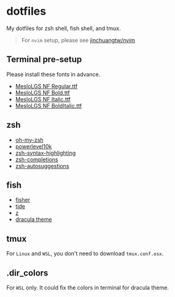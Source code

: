# dotfiles
My dotfiles for zsh shell, fish shell, and tmux.
> For `nvim` setup, please see [jinchuangtw/nvim](https://github.com/jinchuangtw/nvim)

## Terminal pre-setup
Please install these fonts in advance.
* [MesloLGS NF Regular.ttf](https://github.com/romkatv/powerlevel10k-media/raw/master/MesloLGS%20NF%20Regular.ttf)
* [MesloLGS NF Bold.ttf](https://github.com/romkatv/powerlevel10k-media/raw/master/MesloLGS%20NF%20Bold.ttf)
* [MesloLGS NF Italic.ttf](https://github.com/romkatv/powerlevel10k-media/raw/master/MesloLGS%20NF%20Italic.ttf)
* [MesloLGS NF BoldItalic.ttf](https://github.com/romkatv/powerlevel10k-media/raw/master/MesloLGS%20NF%20Bold%20Italic.ttf)

## zsh
* [oh-my-zsh](https://ohmyz.sh)
* [powerlevel10k](https://github.com/romkatv/powerlevel10k)
* [zsh-syntax-highlighting](https://github.com/zsh-users/zsh-syntax-highlighting)
* [zsh-completions](https://github.com/zsh-users/zsh-completions)
* [zsh-autosuggestions](https://github.com/zsh-users/zsh-autosuggestions)

## fish
* [fisher](https://github.com/jorgebucaran/fisher)
* [tide](https://github.com/IlanCosman/tide)
* [z](https://github.com/jethrokuan/z)
* [dracula theme](https://github.com/dracula/fish)

## tmux
For `Linux` and `WSL`, you don't need to download `tmux.conf.osx`.

## .dir_colors
For `WSL` only. It could fix the colors in terminal for dracula theme.
